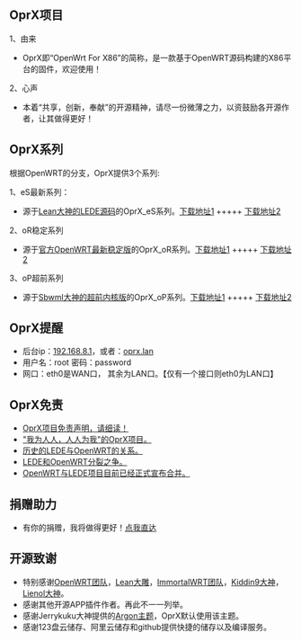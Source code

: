 OprX项目
-------------------------------------------------------------------

1、由来
* OprX即“OpenWrt For X86”的简称，是一款基于OpenWRT源码构建的X86平台的固件，欢迎使用！
  
2、心声
* 本着“共享，创新，奉献”的开源精神，请尽一份微薄之力，以资鼓励各开源作者，让其做得更好！

OprX系列
-------------------------------------------------------------------

根据OpenWRT的分支，OprX提供3个系列:

1、eS最新系列：

* 源于[Lean大神的LEDE源码](https://github.com/coolsnowwolf/lede)的OprX_eS系列。[下载地址1](https://www.123pan.com/s/Nzv9-hM2od.html)  +++++  [下载地址2](https://pan.oprx.top/eS_lede)

2、oR稳定系列

* 源于[官方OpenWRT最新稳定版](https://github.com/openwrt/openwrt)的OprX_oR系列。[下载地址1](https://www.123pan.com/s/Nzv9-3M2od.html) +++++  [下载地址2](https://pan.oprx.top/oR_openwrt)

3、oP超前系列

* 源于[Sbwml大神的超前内核版](https://github.com/sbwml)的OprX_oP系列。[下载地址1](https://www.123684.com/s/Nzv9-UIOod) +++++  [下载地址2](https://pan.oprx.top/oP_openwrt) 

OprX提醒
-------------------------------------------------------------------

* 后台ip：[192.168.8.1](http://192.168.8.1/)，或者：[oprx.lan](http://oprx.lan/)
* 用户名：root 密码：password
* 网口：eth0是WAN口， 其余为LAN口。【仅有一个接口则eth0为LAN口】

OprX免责
-------------------------------------------------------------------

* [OprX项目免责声明，请细读！](./OprX项目免责声明.md) 
* ["我为人人，人人为我"的OprX项目。](./我为人人,人人为我_的OprX项目.md) 
* [历史的LEDE与OpenWRT的关系。](./历史的LEDE与OpenWRT的关系.md) 
* [LEDE和OpenWRT分裂之争。](./LEDE和OpenWRT分裂之争.md) 
* [OpenWRT与LEDE项目目前已经正式宣布合并。](./OpenWRT与LEDE项目目前已经正式宣布合并.md)

捐赠助力
-------------------------------------------------------------------
* 有你的捐赠，我将做得更好！[点我直达](https://afdian.com/a/ioprx/plan)


开源致谢
-------------------------------------------------------------------

  * 特别感谢[OpenWRT团队](https://github.com/openwrt/openwrt)，[Lean大雕](https://github.com/coolsnowwolf/lede)，[ImmortalWRT团队](https://github.com/immortalwrt/immortalwrt)，[Kiddin9大神](https://github.com/kiddin9/OpenWrt_x86-r2s-r4s-r5s-N1)，[Lienol大神](https://github.com/lienol/openwrt)。
  * 感谢其他开源APP插件作者。再此不一一列举。
  * 感谢Jerrykuku大神提供的[Argon主题](https://github.com/jerrykuku/luci-theme-argon.git)，OprX默认使用该主题。
  * 感谢123盘云储存、阿里云储存和github提供快捷的储存以及编译服务。

